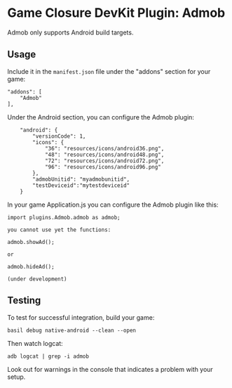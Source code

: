 # Game Closure DevKit Plugin: Admob

Admob only supports Android build targets.

## Usage

Include it in the `manifest.json` file under the "addons" section for your game:

~~~
"addons": [
	"Admob"
],
~~~

Under the Android section, you can configure the Admob plugin:

~~~
	"android": {
		"versionCode": 1,
		"icons": {
			"36": "resources/icons/android36.png",
			"48": "resources/icons/android48.png",
			"72": "resources/icons/android72.png",
			"96": "resources/icons/android96.png"
		},
		"admobUnitid": "myadmobunitid",
		"testDeviceid":"mytestdeviceid"
	}
~~~
In your game Application.js you can configure the Admob plugin like this:
~~~
import plugins.Admob.admob as admob;

you cannot use yet the functions:

admob.showAd();

or

admob.hideAd();

(under development)
~~~


## Testing

To test for successful integration, build your game:

~~~
basil debug native-android --clean --open
~~~

Then watch logcat:

~~~
adb logcat | grep -i admob
~~~

Look out for warnings in the console that indicates a problem with your setup.